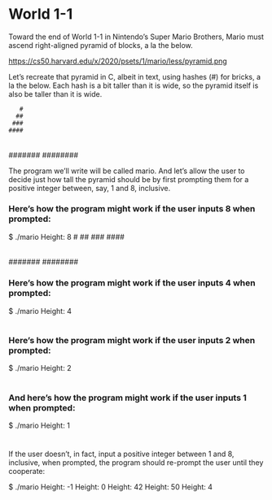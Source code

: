 # World 1-1
Toward the end of World 1-1 in Nintendo’s Super Mario Brothers, Mario must ascend right-aligned pyramid of blocks, a la the below.

https://cs50.harvard.edu/x/2020/psets/1/mario/less/pyramid.png

Let’s recreate that pyramid in C, albeit in text, using hashes (#) for bricks, a la the below. Each hash is a bit taller than it is wide, so the pyramid itself is also be taller than it is wide.

       #
      ##
     ###
    ####
   #####
  ######
 #######
########

The program we’ll write will be called mario. And let’s allow the user to decide just how tall the pyramid should be by first prompting them for a positive integer between, say, 1 and 8, inclusive.

### Here’s how the program might work if the user inputs 8 when prompted:

$ ./mario
Height: 8
       #
      ##
     ###
    ####
   #####
  ######
 #######
########

### Here’s how the program might work if the user inputs 4 when prompted:

$ ./mario
Height: 4
   #
  ##
 ###
####

### Here’s how the program might work if the user inputs 2 when prompted:

$ ./mario
Height: 2
 #
##

### And here’s how the program might work if the user inputs 1 when prompted:

$ ./mario
Height: 1
#

If the user doesn’t, in fact, input a positive integer between 1 and 8, inclusive, when prompted, the program should re-prompt the user until they cooperate:

$ ./mario
Height: -1
Height: 0
Height: 42
Height: 50
Height: 4
   #
  ##
 ###
####
